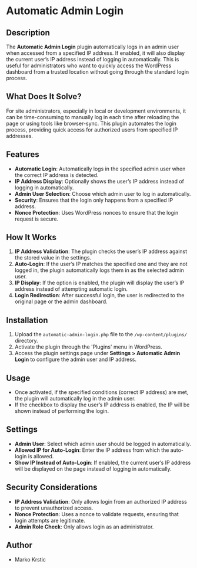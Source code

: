 # Automatic Admin Login

## Description

The **Automatic Admin Login** plugin automatically logs in an admin user when accessed from a specified IP address. If enabled, it will also display the current user’s IP address instead of logging in automatically. This is useful for administrators who want to quickly access the WordPress dashboard from a trusted location without going through the standard login process.

## What Does It Solve?

For site administrators, especially in local or development environments, it can be time-consuming to manually log in each time after reloading the page or using tools like browser-sync. This plugin automates the login process, providing quick access for authorized users from specified IP addresses.

## Features

- **Automatic Login**: Automatically logs in the specified admin user when the correct IP address is detected.
- **IP Address Display**: Optionally shows the user’s IP address instead of logging in automatically.
- **Admin User Selection**: Choose which admin user to log in automatically.
- **Security**: Ensures that the login only happens from a specified IP address.
- **Nonce Protection**: Uses WordPress nonces to ensure that the login request is secure.

## How It Works

1. **IP Address Validation**: The plugin checks the user’s IP address against the stored value in the settings.
2. **Auto-Login**: If the user’s IP matches the specified one and they are not logged in, the plugin automatically logs them in as the selected admin user.
3. **IP Display**: If the option is enabled, the plugin will display the user’s IP address instead of attempting automatic login.
4. **Login Redirection**: After successful login, the user is redirected to the original page or the admin dashboard.

## Installation

1. Upload the `automatic-admin-login.php` file to the `/wp-content/plugins/` directory.
2. Activate the plugin through the 'Plugins' menu in WordPress.
3. Access the plugin settings page under **Settings > Automatic Admin Login** to configure the admin user and IP address.

## Usage

- Once activated, if the specified conditions (correct IP address) are met, the plugin will automatically log in the admin user.
- If the checkbox to display the user’s IP address is enabled, the IP will be shown instead of performing the login.

## Settings

- **Admin User**: Select which admin user should be logged in automatically.
- **Allowed IP for Auto-Login**: Enter the IP address from which the auto-login is allowed.
- **Show IP Instead of Auto-Login**: If enabled, the current user’s IP address will be displayed on the page instead of logging in automatically.

## Security Considerations

- **IP Address Validation**: Only allows login from an authorized IP address to prevent unauthorized access.
- **Nonce Protection**: Uses a nonce to validate requests, ensuring that login attempts are legitimate.
- **Admin Role Check**: Only allows login as an administrator.

## Author

- Marko Krstic
